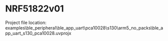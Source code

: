 # NRF51822v01
Project file location: examples\ble_peripheral\ble_app_uart\pca10028\s130\arm5_no_packs\ble_app_uart_s130_pca10028.uvprojx
